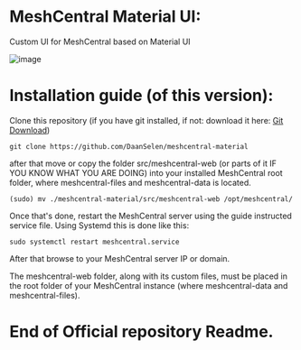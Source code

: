 # MeshCentral Material UI:
Custom UI for MeshCentral based on Material UI

![image](https://github.com/DaanSelen/meshcentral-material/assets/80752476/37a440aa-aecc-4279-bf0f-1c4da2355e5e)

# Installation guide (of this version):

Clone this repository (if you have git installed, if not: download it here: [Git Download](https://git-scm.com/downloads))<br>

```git clone https://github.com/DaanSelen/meshcentral-material```<br>

after that move or copy the folder src/meshcentral-web (or parts of it IF YOU KNOW WHAT YOU ARE DOING) into your installed MeshCentral root folder, where meshcentral-files and meshcentral-data is located.

```(sudo) mv ./meshcentral-material/src/meshcentral-web /opt/meshcentral/```

Once that's done, restart the MeshCentral server using the guide instructed service file. Using Systemd this is done like this:<br>

```sudo systemctl restart meshcentral.service```<br>

After that browse to your MeshCentral server IP or domain.

The meshcentral-web folder, along with its custom files, must be placed in the root folder of your MeshCentral instance (where meshcentral-data and meshcentral-files).

# End of Official repository Readme.
